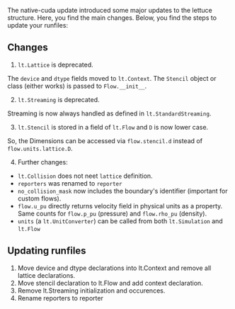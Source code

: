 The native-cuda update introduced some major updates to the lettuce structure. Here, you find the main changes. Below, you find the steps to update your runfiles:

## Changes

1. `lt.Lattice` is deprecated.

The `device` and `dtype` fields moved to `lt.Context`. The `Stencil` object or class (either works) is passed to `Flow.__init__`.

2. `lt.Streaming` is deprecated.

Streaming is now always handled as defined in `lt.StandardStreaming`.

3. `lt.Stencil` is stored in a field of `lt.Flow` and `D` is now lower case.

So, the Dimensions can be accessed via `flow.stencil.d` instead of `flow.units.lattice.D`.

4. Further changes:
- `lt.Collision` does not neet `lattice` definition.
- `reporters` was renamed to `reporter`
- `no_collision_mask` now includes the boundary's identifier (important for custom flows).
- `flow.u_pu` directly returns velocity field in physical units as a property. Same counts for `flow.p_pu` (pressure) and `flow.rho_pu` (density).
- `units` (a `lt.UnitConverter`) can be called from both `lt.Simulation` and `lt.Flow`

## Updating runfiles
1. Move device and dtype declarations into lt.Context and remove all lattice declarations.
2. Move stencil declaration to lt.Flow and add context declaration.
3. Remove lt.Streaming initialization and occurences.
4. Rename reporters to reporter
